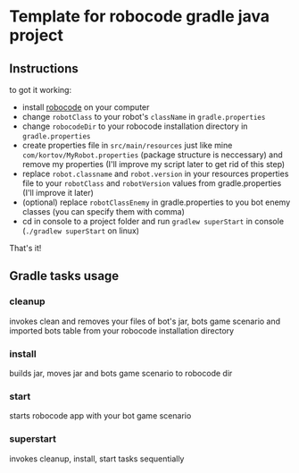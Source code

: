 # Template for robocode gradle java project

## Instructions

to got it working:
* install [robocode](https://robocode.sourceforge.io/) on your computer 
* change `robotClass` to your robot's `className` in `gradle.properties`
* change `robocodeDir` to your robocode installation directory in `gradle.properties`
* create properties file in `src/main/resources` just like mine `com/kortov/MyRobot.properties`
(package structure is neccessary) and remove my properties
(I'll improve my script later to get rid of this step)
* replace `robot.classname` and `robot.version` in your resources properties file to your `robotClass` and `robotVersion` values from gradle.properties
(I'll improve it later) 
* (optional) replace `robotClassEnemy` in gradle.properties to you bot enemy classes (you can specify them with comma)
* cd in console to a project folder and run `gradlew superStart` in console (`./gradlew superStart` on linux)

That's it!

## Gradle tasks usage

### cleanup
invokes clean and removes your files of bot's jar, bots game scenario and imported bots table from your robocode installation directory

### install
builds jar, moves jar and bots game scenario to robocode dir

### start
starts robocode app with your bot game scenario

### superstart
invokes cleanup, install, start tasks sequentially